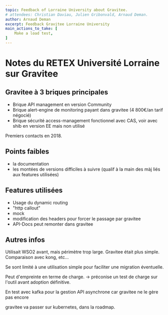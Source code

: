 ```yaml
---
topic: Feedback of Lorraine University about Gravitee.
# attendees: Christian Daviau, Julien Gribonvald, Arnaud Deman.
author: Arnaud Deman
excerpt: Feedback Gravitee Lorraine University
main_actions_to_take: [
    Make a load test,
]
---
```

# Notes du RETEX Université Lorraine sur Gravitee

## Gravitee à 3 briques principales

* Brique API management en version Community
* Brique alert-engine de monitoring payant dans gravitee (4 800€/an tarif négocié)
* Brique sécurité access-management fonctionnel avec CAS, voir avec shib en version EE mais non utilisé

Premiers contacts en 2018.

## Points faibles

* la documentation
* les montées de versions difficiles à suivre (qualif à la main des màj liés aux features utilisées)

## Features utilisées

* Usage du dynamic routing
* "http callout"
* mock
* modification des headers pour forcer le passage par gravitee
* API-Docs peut remonter dans gravitee

## Autres infos

Utilisait WSO2 avant, mais périmètre trop large. Gravitee était plus simple. Comparaison avec kong, etc...

Se sont limité à une utilisation simple pour faciliter une migration éventuelle.

Peut d'empreinte en terme de charge.
-> préconise un test de charge sur l'outil avant adoption définitive.

En test avec kafka pour la gestion API asynchrone car gravitee ne le gère pas encore

gravitee va passer sur kubernetes, dans la roadmap.